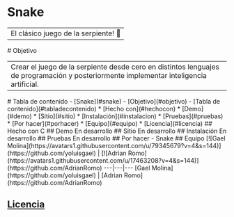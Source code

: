 # Snake
<table>
<tr>
<td>
El clásico juego de la serpiente! 🐍
</td>
</tr>
</table>
# Objetivo 
<table>
<tr>
<td>
Crear el juego de la serpiente desde cero en distintos lenguajes de programación y posteriormente implementar inteligencia artificial.
</td>
</tr>
</table>
# Tabla de contenido
<!--ts-->
- [Snake](#snake)
- [Objetivo](#objetivo)
- [Tabla de contenido](#tabladecontenido)
  * [Hecho con](#hechocon)
  * [Demo](#demo)
  * [Sitio](#sitio)
  * [Instalación](#instalacion)
  * [Pruebas](#pruebas)
  * [Por hacer](#porhacer)
  * [Equipo](#equipo)
  * [Licencia](#licencia)
<!--te-->
## Hecho con
C
## Demo
En desarrollo
## Sitio
En desarrollo
## Instalación
En desarrollo
## Pruebas
En desarrollo
## Por hacer
- Snake
## Equipo 
[![Gael Molina](https://avatars1.githubusercontent.com/u/79345679?v=4&s=144)](https://github.com/yoluisgael)  | [![Adrian Romo](https://avatars1.githubusercontent.com/u/17463208?v=4&s=144)](https://github.com/AdrianRomo)
---|---|---
[Gael Molina](https://github.com/yoluisgael)  | [Adrian Romo](https://github.com/AdrianRomo)

## [Licencia]()
